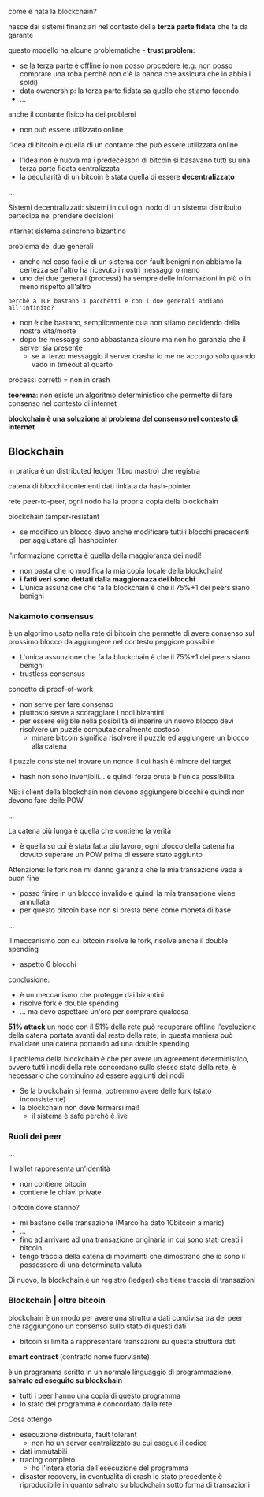 come è nata la blockchain?

nasce dai sistemi finanziari nel contesto della **terza parte fidata** che fa da garante

questo modello ha alcune problematiche - **trust problem**: 
- se la terza parte è offline io non posso procedere (e.g. non posso comprare una roba perchè non c'è la banca che assicura che io abbia i soldi)
- data owenership: la terza parte fidata sa quello che stiamo facendo
- ...


anche il contante fisico ha dei problemi
- non può essere utilizzato online


l'idea di bitcoin è quella di un contante che può essere utilizzata online
- l'idea non è nuova ma i predecessori di bitcoin si basavano tutti su una terza parte fidata centralizzata
- la peculiarità di un bitcoin è stata quella di essere **decentralizzato**




...


Sistemi decentralizzati: sistemi in cui ogni nodo di un sistema distribuito partecipa nel prendere decisioni



internet sistema asincrono bizantino




problema dei due generali
- anche nel caso facile di un sistema con fault benigni non abbiamo la certezza se l'altro ha ricevuto i nostri messaggi o meno
- uno dei due generali (processi) ha sempre delle informazioni in più o in meno rispetto all'altro

```perchè a TCP bastano 3 pacchetti e con i due generali andiamo all'infinito?```
- non è che bastano, semplicemente qua non stiamo decidendo della nostra vita/morte
- dopo tre messaggi sono abbastanza sicuro ma non ho garanzia che il server sia presente
    - se al terzo messaggio il server crasha io me ne accorgo solo quando vado in timeout al quarto 


processi corretti = non in crash

**teorema**: non esiste un algoritmo deterministico che permette di fare consenso nel contesto di internet


**blockchain è una soluzione al problema del consenso nel contesto di internet**









## Blockchain
in pratica è un distributed ledger (libro mastro) che registra 

catena di blocchi contenenti dati linkata da hash-pointer

rete peer-to-peer, ogni nodo ha la propria copia della blockchain

blockchain tamper-resistant
- se modifico un blocco devo anche modificare tutti i blocchi precedenti per aggiustare gli hashpointer

l'informazione corretta è quella della maggioranza dei nodi!
- non basta che io modifica la mia copia locale della blockchain!
- **i fatti veri sono dettati dalla maggiornaza dei blocchi**
- L'unica assunzione che fa la blockchain è che il 75%+1 dei peers siano benigni





### Nakamoto consensus
è un algorimo usato nella rete di bitcoin che permette di avere consenso sul prossimo blocco da aggiungere nel contesto peggiore possibile
- L'unica assunzione che fa la blockchain è che il 75%+1 dei peers siano benigni 
- trustless consensus

concetto di proof-of-work
- non serve per fare consenso
- piuttosto serve a scoraggiare i nodi bizantini
- per essere eligible nella posibilità di inserire un nuovo blocco devi risolvere un puzzle computazionalmente costoso
    - minare bitcoin significa risolvere il puzzle ed aggiungere un blocco alla catena

Il puzzle consiste nel trovare un nonce il cui hash è minore del target
- hash non sono invertibili... e quindi forza bruta è l'unica possibilità


NB: i client della blockchain non devono aggiungere blocchi e quindi non devono fare delle POW


...

La catena più lunga è quella che contiene la verità
- è quella su cui è stata fatta più lavoro, ogni blocco della catena ha dovuto superare un POW prima di essere stato aggiunto

Attenzione: le fork non mi danno garanzia che la mia transazione vada a buon fine
- posso finire in un blocco invalido e quindi la mia transazione viene annullata
- per questo bitcoin base non si presta bene come moneta di base

...

Il meccanismo con cui bitcoin risolve le fork, risolve anche il double spending
- aspetto 6 blocchi

conclusione:
- è un meccanismo che protegge dai bizantini
- risolve fork e double spending
- ... ma devo aspettare un'ora per comprare qualcosa


**51% attack**
un nodo con il 51% della rete può recuperare offline l'evoluzione della catena portata avanti dal resto della rete; in questa maniera può invalidare una catena portando ad una double spending





Il problema della blockchain è che per avere un agreement deterministico, ovvero tutti i nodi della rete concordano sullo stesso stato della rete, è necessario che continuino ad essere aggiunti dei nodi
- Se la blockchain si ferma, potremmo avere delle fork (stato inconsistente)
- la blockchain non deve fermarsi mai!
    - il sistema è safe perchè è live





### Ruoli dei peer
...


il wallet rappresenta un'identità
- non contiene bitcoin
- contiene le chiavi private


I bitcoin dove stanno?
- mi bastano delle transazione (Marco ha dato 10bitcoin a mario)
- ...
- fino ad arrivare ad una transazione originaria in cui sono stati creati i bitcoin
- tengo traccia della catena di movimenti che dimostrano che io sono il possessore di una determinata valuta

Di nuovo, la blockchain è un registro (ledger) che tiene traccia di transazioni













### Blockchain | oltre bitcoin
blockchain è un modo per avere una struttura dati condivisa tra dei peer che raggiungono un consenso sullo stato di questi dati
- bitcoin si limita a rappresentare transazioni su questa struttura dati


**smart contract**
(contratto nome fuorviante)

 è un programma scritto in un normale linguaggio di programmazione, **salvato ed eseguito su blockchain**
- tutti i peer hanno una copia di questo programma
- lo stato del programma è concordato dalla rete

Cosa ottengo
- esecuzione distribuita, fault tolerant
    - non ho un server centralizzato su cui esegue il codice
- dati immutabili
- tracing completo
    - ho l'intera storia dell'esecuzione del programma
- disaster recovery, in eventualità di crash lo stato precedente è riproducibile in quanto salvato su blockchain sotto forma di transazioni
